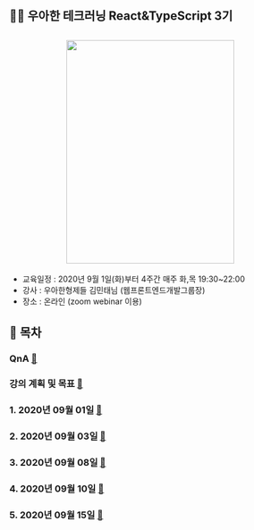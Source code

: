 ## 👨‍💻 우아한 테크러닝 React&TypeScript 3기

<h2 align="center">
<img src="https://user-images.githubusercontent.com/52827441/91865491-6b7b6380-ecac-11ea-8212-bf8918ef273c.png" width="300" height="400" />
</h2>

- 교육일정 : 2020년 9월 1일(화)부터 4주간 매주 화,목 19:30~22:00
- 강사 : 우아한형제들 김민태님 (웹프론트엔드개발그룹장)
- 장소 : 온라인 (zoom webinar 이용)

## 📕 목차

### QnA [🔗](./QnA)

### 강의 계획 및 목표 [🔗](./planAndMission.md)

### 1. 2020년 09월 01일 [🔗](./memo/20200901.md)

### 2. 2020년 09월 03일 [🔗](./memo/20200903.md)

### 3. 2020년 09월 08일 [🔗](./memo/20200908.md)

### 4. 2020년 09월 10일 [🔗](./memo/20200910.md)

### 5. 2020년 09월 15일 [🔗](./memo/20200915.md)
